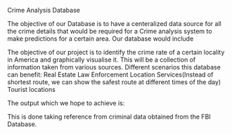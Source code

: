 Crime Analysis Database

The objective of our Database is to have a centeralized data source for all the crime details that would be required for a Crime analysis system to make predictions for a certain area. Our database would include 

The objective of our project is to identify the crime rate of a certain locality in America and graphically visualise it. 
This will be a collection of information taken from various sources.
Different scenarios this database can benefit:
Real Estate
Law Enforcement
Location Services(Instead of shortest route, we can show the safest route at different times of the day)
Tourist locations

The output which we hope to achieve is:




This is done taking reference from criminal data obtained from the FBI Database.
